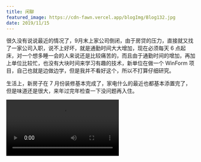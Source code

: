 ```yaml
---
title: 闲聊
featured_image: https://cdn-fawn.vercel.app/blogImg/Blog132.jpg
date: 2019/11/15
---
```


很久没有说说最近的情况了，9月末上家公司倒闭，由于房贷的压力，直接就又找了一家公司入职，说不上好坏，就是通勤时间大大增加，现在必须每天 6 点起床，对一个想多睡一会的人来说还是比较痛苦的，而且由于通勤时间的增加，再加上单位比较忙，也没有大块时间来学习有趣的技术，新单位在做一个 WinForm 项目，自己也就是边做边学，但是我并不看好这个，所以不打算仔细研究。

生活上，新房子在 7 月份装修基本完成了，家电什么的最近也都基本添置完了，但是味道还是很大，来年过完年检查一下没问题再入住。

<video src="https://cdn-fawn.vercel.app/contentImg/132/132.mp4" controls loop autoplay preload="auto"></video>